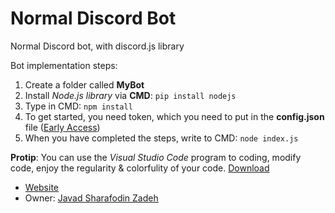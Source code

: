 # Normal Discord Bot
Normal Discord bot, with discord.js library

Bot implementation steps:

1. Create a folder called **MyBot**
2. Install *Node.js library* via **CMD**: `pip install nodejs`
3. Type in CMD: `npm install`
4. To get started, you need token, which you need to put in the **config.json** file ([Early Access](https://discordapp.com/developers/applications/))
5. When you have completed the steps, write to CMD: `node index.js`

**Protip**: You can use the *Visual Studio Code* program to coding, modify code, enjoy the regularity & colorfulity of your code. [Download](https://code.visualstudio.com/Download)

 * [Website](https://javadsharafodinzadeh.ir/discord-lifebuoy)
 * Owner: [Javad Sharafodin Zadeh](https://javadsharafodinzadeh.ir)

